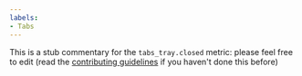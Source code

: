 ```yaml
---
labels:
- Tabs
---
```

This is a stub commentary for the `tabs_tray.closed` metric: please feel free to edit (read the
[contributing guidelines](https://github.com/mozilla/glean-annotations/blob/main/CONTRIBUTING.md)
if you haven't done this before)
